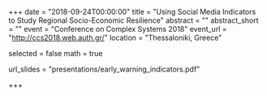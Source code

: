+++
date = "2018-09-24T00:00:00"
title = "Using Social Media Indicators to Study Regional Socio-Economic Resilience"
abstract = ""
abstract_short = ""
event = "Conference on Complex Systems 2018"
event_url = "http://ccs2018.web.auth.gr/"
location = "Thessaloniki, Greece"

selected = false
math = true

url_slides = "presentations/early_warning_indicators.pdf"

+++

<script async class="speakerdeck-embed" data-id="51047c89c2034f548a269624ca08cf60" data-ratio="1.77777777777778" src="//speakerdeck.com/assets/embed.js"></script>

